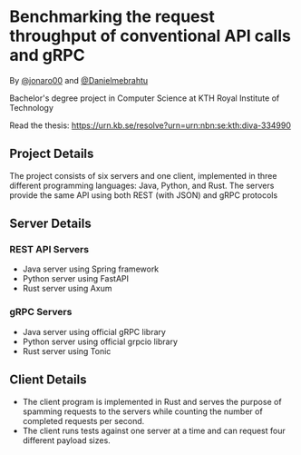 # Benchmarking the request throughput of conventional API calls and gRPC

By [@jonaro00](https://github.com/jonaro00) and [@Danielmebrahtu](https://github.com/Danielmebrahtu)

Bachelor's degree project in Computer Science at KTH Royal Institute of Technology

Read the thesis: <https://urn.kb.se/resolve?urn=urn:nbn:se:kth:diva-334990>

## Project Details

The project consists of six servers and one client, implemented in three different programming languages: Java, Python, and Rust. The servers provide the same API using both REST (with JSON) and gRPC protocols

## Server Details

### REST API Servers

- Java server using Spring framework
- Python server using FastAPI
- Rust server using Axum

### gRPC Servers

- Java server using official gRPC library
- Python server using official grpcio library
- Rust server using Tonic

## Client Details

- The client program is implemented in Rust and serves the purpose of spamming requests to the servers while counting the number of completed requests per second.
- The client runs tests against one server at a time and can request four different payload sizes.

